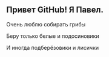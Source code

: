 ## Привет GitHub! Я Павел.

Очень люблю собирать грибы

Беру только белые и подосиновики

И иногда подберёзовики и лисички
